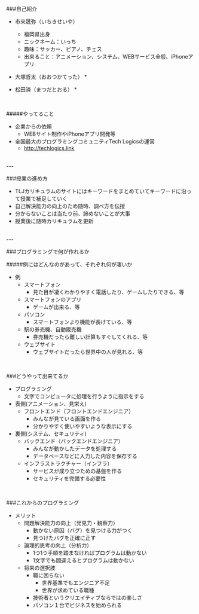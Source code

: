 ###自己紹介
* 市來晟弥（いちきせいや）
	* 福岡県出身
	* ニックネーム：いっち
	* 趣味：サッカー、ピアノ、チェス
	* 出来ること：アニメーション、システム、WEBサービス全般、iPhoneアプリ

* 大塚哲太（おおつかてった）
	* 

* 松田済（まつだとおる）
	* 

<br>

#####やってること
* 企業からの依頼
	* WEBサイト制作やiPhoneアプリ開発等
* 全国最大のプログラミングコミュニティTech Logicsの運営
	* <a href="http://techlogics.link" target="_blanl">http://techlogics.link</a>


<br>
---
<br>


###授業の進め方

* TLJカリキュラムのサイトにはキーワードをまとめていてキーワードに沿って授業で補足していく
* 自己解決能力の向上のため随時、調べ方を伝授
* 分からないことは当たり前、諦めないことが大事
* 授業後に随時カリキュラムを更新

<br>
---
<br>

###プログラミングで何が作れるか

#####例にはどんなのがあって、それぞれ何が凄いか
* 例
	* スマートフォン
		* 見た目が凄くわかりやすく電話したり、ゲームしたりできる、等
	* スマートフォンのアプリ
		* ゲームが出来る、等
	* パソコン
		* スマートフォンより機能が長けている、等
	* 駅の券売機、自動販売機
		* 券売機だったら難しい計算もすぐしてくれる、等
	* ウェブサイト
		* ウェブサイトだったら世界中の人が見れる、等

<br>

###どうやって出来てるか
* プログラミング
	* 文字でコンピュータに処理を行うように指示をする
* 表側(アニメーション、見栄え)
	* フロントエンド（フロントエンドエンジニア）
		* みんなが見ている画面を作る
		* 分かりやすく使いやすいような表示にする
* 裏側(システム、セキュリティ)
	* バックエンド（バックエンドエンジニア）
		* みんなが動かしたデータを処理する
		* データベースなどに入力した内容を保存する
	* インフラストラクチャー（インフラ）
		* サービスが成り立つための基盤を作る
		* セキュリティを完備する必要性

<br>

###これからのプログラミング
* メリット
	* 問題解決能力の向上（発見力・観察力）
		* 動かない原因（バグ）を見つける力がつく
		* 見つけたバグを正確に正す
	* 論理的思考の向上（分析力）
		* 1つ1つ手順を踏まなければプログラムは動かない
		* 1文字でも間違えるとプログラムは動かない
	* 将来の選択肢
		* 職に困らない
			* 世界基準でもエンジニア不足
			* 世界が求めている職種
		* 技術者というクリエイティブならではの楽しさ
		* パソコン１台でビジネスを始められる
